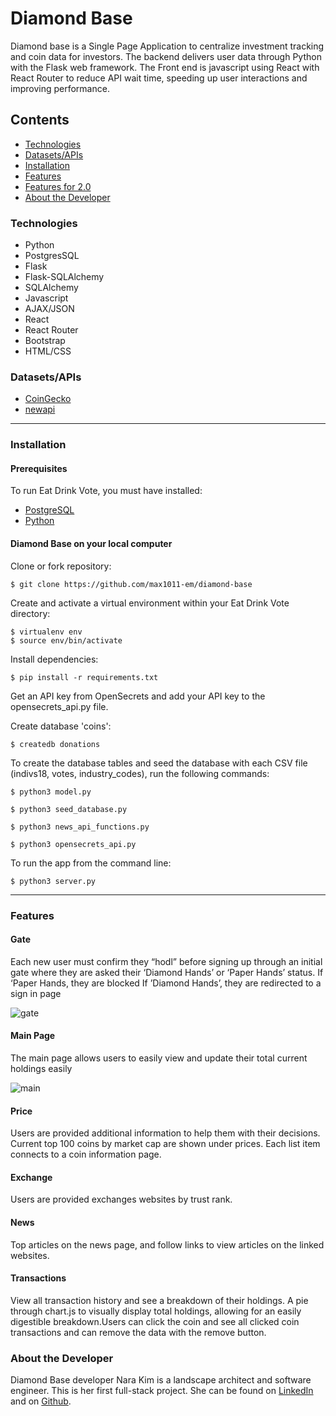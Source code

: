 # Diamond Base
Diamond base is a Single Page Application to centralize investment tracking and coin data for investors. The backend delivers user data through Python with the Flask web framework. The Front end is javascript using React with React Router to reduce API wait time, speeding up user interactions and improving performance.


<!-- ![Homepage](/static/gif/homepage.gif "Homepage") -->

## Contents
 - [Technologies](#technologies)
- [Datasets/APIs](#apis)
 - [Installation](#installation)
 - [Features](#features)
 - [Features for 2.0](#featuresfor2.0)
 - [About the Developer](#aboutthedeveloper)

### Technologies
* Python 
* PostgresSQL
* Flask
* Flask-SQLAlchemy
* SQLAlchemy
* Javascript
* AJAX/JSON
* React
* React Router
* Bootstrap
* HTML/CSS

### <a name="apis"></a> Datasets/APIs
* [CoinGecko](https://www.coingecko.com/en/api) 
* [newapi](https://newsapi.org/)

---
### Installation
#### Prerequisites
To run Eat Drink Vote, you must have installed:
 - [PostgreSQL](https://www.postgresql.org/)
 - [Python](https://www.python.org/downloads/)


 #### Diamond Base on your local computer

 Clone or fork repository:
 ```
 $ git clone https://github.com/max1011-em/diamond-base
 ```

Create and activate a virtual environment within your Eat Drink Vote directory:
```
$ virtualenv env
$ source env/bin/activate
```
Install dependencies:
```
$ pip install -r requirements.txt
```
Get an API key from OpenSecrets and add your API key to the opensecrets_api.py file.

Create database 'coins':
   ```
$ createdb donations
```
To create the database tables and seed the database with each CSV file (indivs18, votes, industry_codes), run the following commands:
   ```
$ python3 model.py
```
   ```
$ python3 seed_database.py
```
   ```
$ python3 news_api_functions.py
```
   ```
$ python3 opensecrets_api.py
```
  
To run the app from the command line:
```
$ python3 server.py
```
---
### Features

#### Gate
Each new user must confirm they “hodl” before signing up through an initial gate where they are asked their  ‘Diamond Hands’ or ‘Paper Hands’ status. 
If ‘Paper Hands, they are blocked
If ’Diamond Hands’, they are redirected to a sign in page

![gate](/static/gif/gate.gif "gate")
#### Main Page
The main page allows users to easily view and update their total current holdings easily

![main](/static/gif/main1.gif "main")
#### Price
Users are provided additional information to help them with their decisions. Current top 100 coins by market cap are shown under prices. Each list item connects to a coin information page.

<!-- ![Why It Matters Quiz](/static/gif/quiz.gif "Why It Matters Quiz") -->
#### Exchange
Users are provided exchanges websites by trust rank. 
<!-- ![Save & Share Quiz Results](/static/gif/saveresults.gif "Save & Share Quiz Results") -->
#### News
Top articles on the news page, and follow links to view articles on the linked websites.

<!-- ![Save & Share Quiz Results](/static/gif/saveresults.gif "Save & Share Quiz Results") -->
#### Transactions
View all transaction history and see a breakdown of their holdings. A pie through chart.js to visually display total holdings, allowing for an easily digestible breakdown.Users can click the coin and see all clicked coin transactions and can remove the data with the remove button.



<!-- ---
### <a name="featuresfor2.0"></a> Features for 2.0
Future iterations of this project will include:
* When a user searches for a company/politician in the search bar, all industry/state cells not containing that company will disappear. 
* Companies' names on the quiz page link out to their cells on the Browse Companies page.
* Quiz will be expanded to recommend food companies to users based on the issues that matter to them.
* Quiz will be lengthened to include more questions on more key issues.
--- -->


### <a name="aboutthedeveloper"></a> About the Developer
Diamond Base developer Nara Kim is a landscape architect and software engineer. This is her first full-stack project. She can be found on [LinkedIn](https://www.linkedin.com/in/nara-kim-6b4b37b0/) and on [Github](https://github.com/max1011-em).